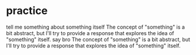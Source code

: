 # practice

tell me something about something itself
The concept of "something" is a bit abstract, but I'll try to provide a response that
explores the idea of "something" itself.
say bro
The concept of "something" is a bit abstract, but I'll try to provide a response that
explores the idea of "something" itself.
